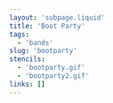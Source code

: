 ```yaml
---
layout: 'subpage.liquid'
title: 'Boot Party'
tags:
  - 'bands'
slug: 'bootparty'
stencils:
  - 'bootparty.gif'
  - 'bootparty2.gif'
links: []
---
```

